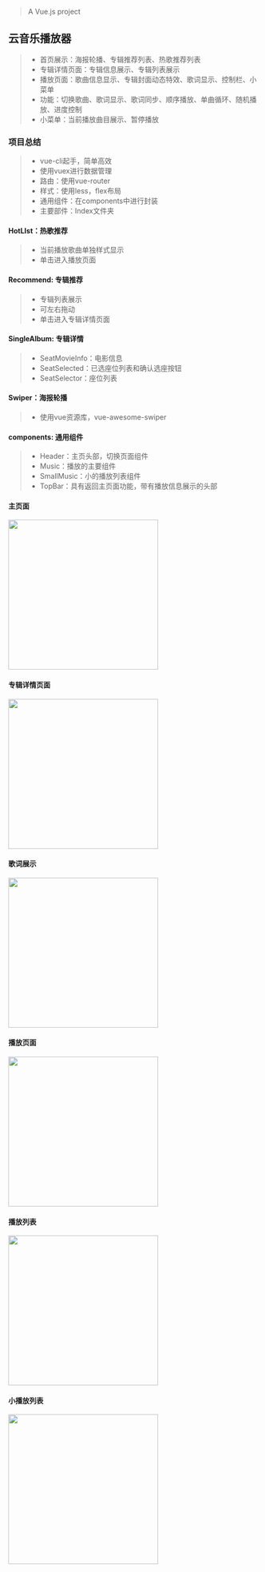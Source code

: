 > A Vue.js project

## 云音乐播放器

> * 首页展示：海报轮播、专辑推荐列表、热歌推荐列表
> * 专辑详情页面：专辑信息展示、专辑列表展示
> * 播放页面：歌曲信息显示、专辑封面动态特效、歌词显示、控制栏、小菜单
> * 功能：切换歌曲、歌词显示、歌词同步、顺序播放、单曲循环、随机播放、进度控制
> * 小菜单：当前播放曲目展示、暂停播放
### 项目总结
> * vue-cli起手，简单高效
> * 使用vuex进行数据管理
> * 路由：使用vue-router
> * 样式：使用less，flex布局
> * 通用组件：在components中进行封装
> * 主要部件：Index文件夹
#### HotLIst：热歌推荐
> * 当前播放歌曲单独样式显示
> * 单击进入播放页面
#### Recommend: 专辑推荐
> * 专辑列表展示
> * 可左右拖动
> * 单击进入专辑详情页面
#### SingleAlbum: 专辑详情
> * SeatMovieInfo：电影信息
> * SeatSelected：已选座位列表和确认选座按钮
> * SeatSelector：座位列表
#### Swiper：海报轮播
> * 使用vue资源库，vue-awesome-swiper
#### components: 通用组件
> * Header：主页头部，切换页面组件
> * Music：播放的主要组件
> * SmallMusic：小的播放列表组件
> * TopBar：具有返回主页面功能，带有播放信息展示的头部

#### 主页面

<img src="https://github.com/Seventysevendays/CloudMusic/blob/master/capture/front.png" width="300"/>

#### 专辑详情页面

<img src="https://github.com/Seventysevendays/CloudMusic/blob/master/capture/album.png" width="300"/>

#### 歌词展示

<img src="https://github.com/Seventysevendays/CloudMusic/blob/master/capture/lyric.png" width="300"/>

#### 播放页面

<img src="https://github.com/Seventysevendays/CloudMusic/blob/master/capture/play.png" width="300"/>

#### 播放列表

<img src="https://github.com/Seventysevendays/CloudMusic/blob/master/capture/playList.png" width="300"/>

#### 小播放列表

<img src="https://github.com/Seventysevendays/CloudMusic/blob/master/capture/smallList.png" width="300"/>
